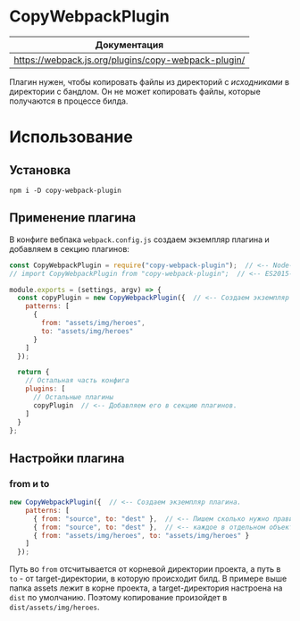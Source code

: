 # CopyWebpackPlugin

| Документация                                        |
| --------------------------------------------------- |
| https://webpack.js.org/plugins/copy-webpack-plugin/ |

Плагин нужен, чтобы копировать файлы из директорий с *исходниками* в директории с бандлом. Он не может копировать файлы, которые получаются в процессе билда.

# Использование

## Установка

```
npm i -D copy-webpack-plugin
```

## Применение плагина

В конфиге вебпака `webpack.config.js` создаем экземпляр плагина и добавляем в секцию плагинов:

```javascript
const CopyWebpackPlugin = require("copy-webpack-plugin");  // <-- Node-стиль импорт.
// import CopyWebpackPlugin from "copy-webpack-plugin";  // <-- ES2015-стиль.

module.exports = (settings, argv) => {
  const copyPlugin = new CopyWebpackPlugin({  // <-- Создаем экземпляр плагина.
    patterns: [
      {
        from: "assets/img/heroes",
        to: "assets/img/heroes"
      }
    ]
  });

  return {
    // Остальная часть конфига
    plugins: [
      // Остальные плагины
      copyPlugin  // <-- Добавляем его в секцию плагинов.
    ]
  }
};
```

## Настройки плагина

### from и to

```javascript
new CopyWebpackPlugin({  // <-- Создаем экземпляр плагина.
    patterns: [
      { from: "source", to: "dest" },  // <-- Пишем сколько нужно правил,
      { from: "source", to: "dest" },  // <-- каждое в отдельном объекте.
      { from: "assets/img/heroes", to: "assets/img/heroes" }
    ]
  });
```

Путь во `from` отсчитывается от корневой директории проекта, а путь в `to` - от target-директории, в которую происходит билд. В примере выше папка assets лежит в корне проекта, а target-директория настроена на `dist` по умолчанию. Поэтому копирование произойдет в `dist/assets/img/heroes`.